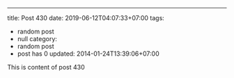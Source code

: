 ---
title: Post 430
date: 2019-06-12T04:07:33+07:00
tags:
  - random post
  - null
category:
  - random post
  - post has 0
updated: 2014-01-24T13:39:06+07:00

This is content of post 430